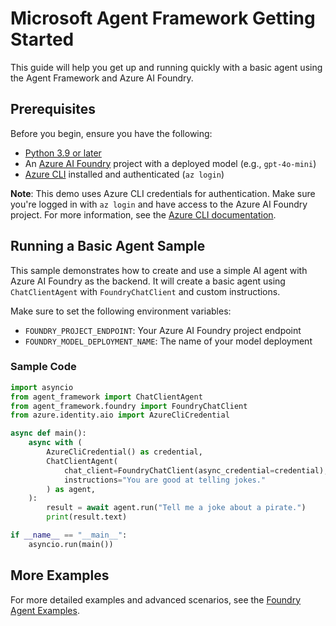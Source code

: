 # Microsoft Agent Framework Getting Started

This guide will help you get up and running quickly with a basic agent using the Agent Framework and Azure AI Foundry.

## Prerequisites

Before you begin, ensure you have the following:

- [Python 3.9 or later](https://www.python.org/downloads/)
- An [Azure AI Foundry](https://learn.microsoft.com/azure/ai-foundry/) project with a deployed model (e.g., `gpt-4o-mini`)
- [Azure CLI](https://learn.microsoft.com/cli/azure/install-azure-cli) installed and authenticated (`az login`)

**Note**: This demo uses Azure CLI credentials for authentication. Make sure you're logged in with `az login` and have access to the Azure AI Foundry project. For more information, see the [Azure CLI documentation](https://learn.microsoft.com/cli/azure/authenticate-azure-cli-interactively).

## Running a Basic Agent Sample

This sample demonstrates how to create and use a simple AI agent with Azure AI Foundry as the backend. It will create a basic agent using `ChatClientAgent` with `FoundryChatClient` and custom instructions.

Make sure to set the following environment variables:
- `FOUNDRY_PROJECT_ENDPOINT`: Your Azure AI Foundry project endpoint
- `FOUNDRY_MODEL_DEPLOYMENT_NAME`: The name of your model deployment

### Sample Code

```python
import asyncio
from agent_framework import ChatClientAgent
from agent_framework.foundry import FoundryChatClient
from azure.identity.aio import AzureCliCredential

async def main():
    async with (
        AzureCliCredential() as credential,
        ChatClientAgent(
            chat_client=FoundryChatClient(async_credential=credential),
            instructions="You are good at telling jokes."
        ) as agent,
    ):
        result = await agent.run("Tell me a joke about a pirate.")
        print(result.text)

if __name__ == "__main__":
    asyncio.run(main())
```

## More Examples

For more detailed examples and advanced scenarios, see the [Foundry Agent Examples](../../python/samples/getting_started/agents/foundry/README.md).
